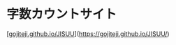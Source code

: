 # 字数カウントサイト
[[gojiteji.github.io/JISUU](https://gojiteji.github.io/JISUU)](https://gojiteji.github.io/JISUU/)
